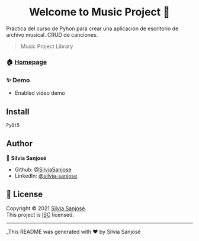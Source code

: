 <h1 align="center">Welcome to Music Project 👋</h1>

Práctica del curso de Pyhon para crear una aplicación de escritorio de archivo musical.
CRUD de canciones.


> Music Project Library

### 🏠 [Homepage](https://github.com/SilviaSanjose/SilviaSanjose.github.io#readme)

### ✨ Demo
  * Enabled video demo

## Install

```sh
PyQt5
```

## Author

👤 **Silvia Sanjosé**

* Github: [@SilviaSanjose](https://github.com/SilviaSanjose)
* LinkedIn: [@silvia-sanjose](https://linkedin.com/in/silvia-sanjose)


## 📝 License

Copyright © 2021 [Silvia Sanjosé](https://github.com/SilviaSanjose).<br />
This project is [ISC](https://github.com/SilviaSanjose/SilviaSanjosehub.io.git/blob/master/LICENSE) licensed.

***
_This README was generated with ❤️ by Silvia Sanjosé
